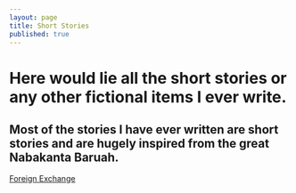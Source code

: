 ```yaml
---
layout: page
title: Short Stories 
published: true
---
```


# Here would lie all the short stories or any other fictional items I ever write.
## Most of the stories I have ever written are short stories and are hugely inspired from the great Nabakanta Baruah.

[Foreign Exchange](./short_stories/2022-10-13-Foreign-Exchange.md)

